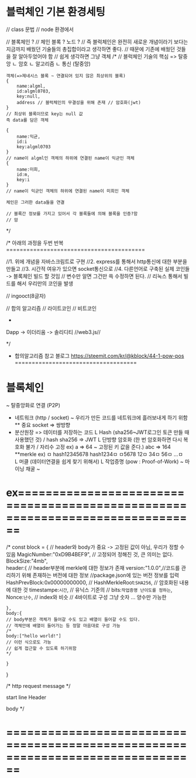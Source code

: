 # 블럭체인 기본 환경세팅

// class 문법
// node 환경에서

// 블록체인 ?
// 체인 블록 ? 노드 ?
// 즉 블럭체인은 완전히 새로운 개념이라기 보다는 지금까지 배웠던 기술들의 총집합이라고 생각하면 좋다.
// 때문에 기존에 배웠던 것들을 잘 알아두었어야 함
// 쉽게 생각하면 그냥 객체
/*
    // 블럭체인 기술의 핵심 => 탈중앙
        ㄴ 암호
        ㄴ 알고리즘 
        ㄴ 통신 (탈중앙)
    
    
    객체(=>제네시스 블록 ~ 연결되어 있지 않은 최상위의 블록)
    {
        name:algml,
        id:algml0703,
        key:null,
        address // 블럭체인의 무결성을 위해 존재 // 암호화(jwt)
    }
    // 최상위 블록이므로 key는 null 값
    즉 data를 담은 객체

    {
        name:익균,
        id:i
        key:algml0703
    }
    // name이 algml인 객체의 하위에 연결된 name이 익균인 객체
    {
        name:미희,
        id:m,
        key:i
    }
    // name이 익균인 객체의 하위에 연결된 name이 미희인 객체

    체인은 그러한 data들을 연결

    // 블록간 정보를 가지고 있어서 각 블록들에 의해 블록을 인증?함
    // 암

*/

/* 아래의 과정을 두번 반복=========================================

//1. 위에 개념을 자바스크림트로 구현
//2. express를 통해서 http통신에 대한 부분을 만들고
//3. 시간적 여유가 있으면 socket통신으로
//4. 다른언어로 구축된 실제 코인들 -> 블록체인 빌드 할 것임
// 변수만 알면 그건만 쓱 수정하면 된다.
// 리눅스 통해서 빌드를 해서 우리만의 코인을 발생

// ingooct(8글자)

// 합의 알고리즘
// 라이트코인
// 비트코인

+ 
Dapp -> 이더리움 -> 솔리디티 //web3.js//

*/
* 합의알고리즘 참고 블로그 https://steemit.com/kr/@kblock/44-1-pow-pos ====================================

# 블록체인
~ 탈중앙화로 
                     연결 (P2P)
- 네트워크 (http / socket) ~ 우리가 만든 코드를 네트워크에 흘러보내게 하기 위함
    ** 중요 socket => 쌍방향
- 분산원장 => 데이터를 저장하는 코드
    L Hash  (sha256~JWT로그인 토큰 만들 때 사용했던 것) / hash sha256 => JWT
    L 단방향 암호화 (한 번 암호화하면 다시 복호화 불가 / 자리수 고정 ex) a => 64     ~ 고정된 키 값을 준다.) 
                                                                         abc => 164                                                                        
        **merkle
                        ex)  ㅁ hash12345678
                    hash1234ㅁ ㅁ5678
                  12ㅁ 34ㅁ 56ㅁ ...ㅁ   
    L 머클 (데이터연결을 쉽게 찾기 위해서)
    L 작업증명 (pow : Proof-of-Work) 
        ~ 마이닝 채굴
        ~ 


# ex==============================================================================
/*
const block = {
    // header와 body가 중요 -> 고정된 값이 아님, 우리가 정할 수 있음
    MagicNumber:"0xD9B4BEF9",  // 고정되어 정해진 것, 큰 의미는 없다.
    BlockSize:"4mb",            
    header:{
        // header부분에 merkle에 대한 정보가 존재
        version:"1.0.0",//코드를 관리하기 위해 존재하는 버전에 대한 정보
        //package.json에 있는 버전 정보를 입력
        HashPrevBlock:0x00000000000,  // 
        HashMerkleRoot:`SHA256`, //  암호화된 내용에 대한 것
        timestampe:`시간`,  // 유닉스 기준의
                            //
        bits:`작업증명 난이도를 정하는`,
        Nonce:`난수`,
         // index와 비슷 // 4바이트로 구성 그냥 숫자 ... 양수만 가능한

    },
    body:{
    // body부분은 객체가 들어갈 수도 있고 배열이 들어갈 수도 있다.
    // 객체안에 배열이 들어가는 등 정말 마음대로 구성 가능
    /*
    body:["hello world!"]
    // 이런 식으로도 가능
    // 쉽게 접근할 수 있도록 하기위함
    */
        
    }
}

/* http request message */

start line
Header

body
*/
# ================================================================================